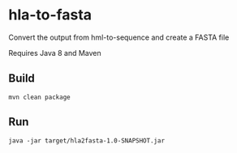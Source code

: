 # hla-to-fasta
Convert the output from hml-to-sequence and create a FASTA file


Requires Java 8 and Maven

## Build

```
mvn clean package
```

## Run
```
java -jar target/hla2fasta-1.0-SNAPSHOT.jar
```
